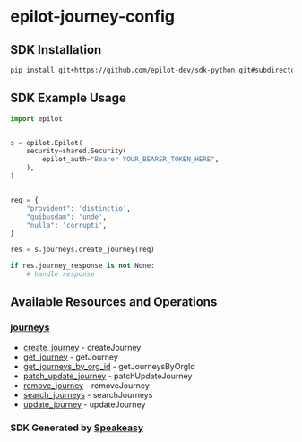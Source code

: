 # epilot-journey-config

<!-- Start SDK Installation -->
## SDK Installation

```bash
pip install git+https://github.com/epilot-dev/sdk-python.git#subdirectory=journey_config
```
<!-- End SDK Installation -->

## SDK Example Usage
<!-- Start SDK Example Usage -->
```python
import epilot


s = epilot.Epilot(
    security=shared.Security(
        epilot_auth="Bearer YOUR_BEARER_TOKEN_HERE",
    ),
)


req = {
    "provident": 'distinctio',
    "quibusdam": 'unde',
    "nulla": 'corrupti',
}

res = s.journeys.create_journey(req)

if res.journey_response is not None:
    # handle response
```
<!-- End SDK Example Usage -->

<!-- Start SDK Available Operations -->
## Available Resources and Operations


### [journeys](docs/journeys/README.md)

* [create_journey](docs/journeys/README.md#create_journey) - createJourney
* [get_journey](docs/journeys/README.md#get_journey) - getJourney
* [get_journeys_by_org_id](docs/journeys/README.md#get_journeys_by_org_id) - getJourneysByOrgId
* [patch_update_journey](docs/journeys/README.md#patch_update_journey) - patchUpdateJourney
* [remove_journey](docs/journeys/README.md#remove_journey) - removeJourney
* [search_journeys](docs/journeys/README.md#search_journeys) - searchJourneys
* [update_journey](docs/journeys/README.md#update_journey) - updateJourney
<!-- End SDK Available Operations -->

### SDK Generated by [Speakeasy](https://docs.speakeasyapi.dev/docs/using-speakeasy/client-sdks)
